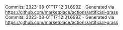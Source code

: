 Commits: 2023-08-01T17:12:31.699Z - Generated via https://github.com/marketplace/actions/artificial-grass
<br>
Commits: 2023-08-01T17:12:31.699Z - Generated via https://github.com/marketplace/actions/artificial-grass
<br>
